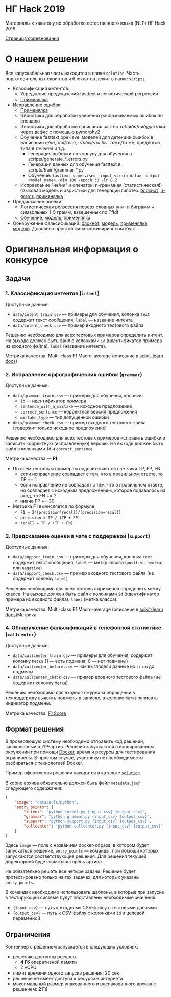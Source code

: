 НГ Hack 2019
============

Материалы к хакатону по обработке естественного языка (NLP) НГ Hack 2019.

[Страница соревнования](https://datasouls.com/c/nghack2019/)

# О нашем решении

Вся запускабельная часть находится в папке `solution`.
Часть подготовительных скриптов и блокнотов лежит в папке `scripts`.

- Классификация интентов:
    - Усреднение предсказаний fasttext и логистической регрессии
    - [Применялка](solution/intent.py)
- Исправление ошибок:
    - [Применялка](solution/grammar.py)
    - Эвристики для обработки уверенно распознаваемых ошибок по словарю
    - Эвристики для обработки написания частиц *то*/*либо*/*нибудь*/*таки* через дефис с помощью pymorphy2
    - Обучение fasttext bpe-level моделей для детекции ошибок в написании *н/нн*, *тся/ться*, *чтобы/что бы*, *тоже/то же*, предлогов типа *в течение* и т.д.:
        - Генерация выборки по корпусу для обучения в scripts/generate_*_errors.py
        - Генерация данных для обучения fasttext в scripts/train/grammar_*.py
        - Обучение: `fasttext supervised -input <train_data> -output <model_name> -dim 100 -epoch 30 -lr 0.2`
    - Исправление "не/ни" и опечаток: n-граммная (статистическая!) языковая модель и эвристики для генерации гипотез.
      [блокнот](scripts/ngram_grammar.ipynb), [n-grams](solution/models/gf3.pkl),
      [применялка](solution/grammar_ngram_lm.py)
- Предсказание оценки:
    - Логистическая регрессия поверх словных уни- и биграмм + символьных 1-5 грамм, взвешенных по TfIdf
    - [Обучение](scripts/train/support.py), [модель](solution/models/support.pkl), [применялка](solution/support.py)
- Обнаружение фальсификаций: [блокнот](scripts/callcenter.ipynb), [модель](solution/models/call_center.model),
  [применялка модели](/solution/callcenter.py). Довольно простой фича-инжиниринг и катбуст.


# Оригинальная информация о конкурсе


## Задачи

### 1. Классификация интентов (`intent`)

Доступные данные:
- `data/intent_train.csv` — примеры для обучения, колонка `text` содержит текст сообщения, `label` — название интента
- `data/intent_check.csv` — пример входного тестового файла

Решению необходимо для всех тестовых примеров определить интент. На выходе должен быть файл с колонками `id` (идентификатор примера из входного файла), `label` (название интента).

Метрика качества: Multi-class F1 Macro-average (описание в [scikit-learn docs](https://scikit-learn.org/stable/modules/generated/sklearn.metrics.f1_score.html))

### 2. Исправление орфографических ошибок (`grammar`)

Доступные данные:
- `data/grammar_train.csv` — примеры для обучения, колонки:
    - `id` — идентификатор примера
    - `sentence_with_a_mistake` — исходное предложение
    - `correct_sentence` — корректная версия предложения
    - `mistake_type` — тип допущенной ошибки
- `data/grammar_check.csv` — пример входного тестового файла (содержит только исходное предложение)

Решению необходимо для всех тестовых примеров исправить ошибки и записать корректную (исправленную) версию. На выходе должен быть файл с колонками `id` и `correct_sentence`.

Метрика качества — **F1**:
- По всем тестовым примерам подсчитываются счетчики TP, FP, FN:
  - если исправление совпадает с тем, что в правильном ответе, то TP += 1
  - если исправление не совпадает с тем, что в правильном ответе, но совпадает с исходным предложением, которое подавалось на вход, то FN += 2
  - иначе FP += 30
- Метрика F1 вычисляется по формуле: 
  - `F1 = 2*(precision*recall)/(precision+recall)`
  - `precision = TP / (TP + FP)`
  - `recall = TP / (TP + FN)`
 

### 3. Предсказание оценки в чате с поддержкой (`support`)

Доступные данные:
- `data/support_train.csv` — примеры для обучения, колонка `text` содержит текст сообщения, `label` — метку класса (`positive`, `neutral` или `negative`)
- `data/support_check.csv` — пример входного тестового файла (не содержит колонку `label`)

Решению необходимо для всех тестовых примеров определить метку класса. На выходе должен быть файл с колонками `id` (идентификатор примера из входного файла), `label` (метка класса).

Метрика качества: Multi-class F1 Macro-average (описание в [scikit-learn docs](https://scikit-learn.org/stable/modules/generated/sklearn.metrics.f1_score.html))Метрика


### 4. Обнаружение фальсификаций в телефонной статистике (`callcenter`)

Доступные данные:
- `data/callcenter_train.csv` — примеры для обучения, содержит колонку `Метка` (1 — есть подмена, 0 — нет подмены)
- `data/callcenter_before.csv` — как выглядели данные из `train` до подмены
- `data/callcenter_check.csv` — пример входного тестового файла (не содержит колонку `Метка`)

Решению необходимо для входного журнала обращений в техподдержку выявить подмены в записях, в колонке `Метка` записать индикатор подмены.

Метрика качества: [F1 Score](https://en.wikipedia.org/wiki/F1_score)


## Формат решения

В проверяющую систему необходимо отправить код решений, запакованный в ZIP-архив. Решения запускаются в изолированном окружении при помощи [Docker](https://www.docker.com/), время и ресурсы для тестирования ограничены. В простом случае, участнику нет необходимости разбираться с технологией Docker.

Пример оформления решения находится в каталоге [`solution`](solution).

В корне архива обязательно должен быть файл `metadata.json` следующего содержания:

```json
{
    "image": "datasouls/python",
    "entry_points": {
        "intent": "python intent.py {input_csv} {output_csv}",
        "grammar": "python grammar.py {input_csv} {output_csv}",
        "support": "python support.py {input_csv} {output_csv}",
        "callcenter": "python callcenter.py {input_csv} {output_csv}"
    }
}
```

Здесь `image` — поле с названием docker-образа, в котором будет запускаться решение, `entry_points` — команды, при помощи которых запускаются соответствующие решения. Для решения текущей директорией будет являться корень архива. 

Не обязательно решать все четыре задачи. Решение будет протестировано только на тех задачах, для которых указаны `entry_points`.

В командах необходимо использовать шаблоны, в которые при запуске в тестирующей системе будут подставлены необходимые значения: 
- `{input_csv}` — путь к входному CSV-файлу с тестовыми данными
- `{output_csv}` — путь к CSV-файлу с колонками `id` и целевой переменной


## Ограничения

Контейнер с решением запускается в следующих условиях:

- решению доступны ресурсы
  - **4 Гб** оперативной памяти
  - 2 vCPU
- лимит времени одного запуска решения: 20 сек
- решение не имеет доступа к ресурсам интернета
- максимальный размер упакованного и распакованного архива с решением: **2 Гб**
